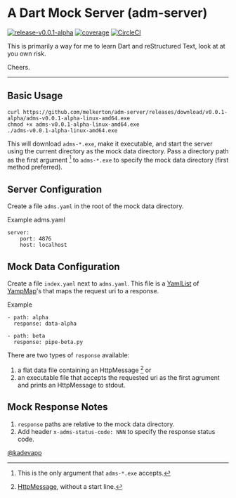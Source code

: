 # A Dart Mock Server (adm-server)

[![release-v0.0.1-alpha](https://img.shields.io/github/v/tag/melkerton/adm-server?label=release)](https://github.com/melkerton/adm-server/releases/tag/v0.0.1-alpha)
[![coverage](https://codecov.io/gh/melkerton/adm-server/branch/main/graph/badge.svg?token=FUMZ03VNVV)](https://app.codecov.io/gh/melkerton/adm-server/tree/main)
[![CircleCI](https://img.shields.io/circleci/build/github/melkerton/adm-server/main?logo=circleci)](https://dl.circleci.com/status-badge/redirect/gh/melkerton/adm-server/tree/main)

This is primarily a way for me to learn Dart and reStructured Text, look at at you own risk.

Cheers.

--- 

## Basic Usage

```
curl https://github.com/melkerton/adm-server/releases/download/v0.0.1-alpha/adms-v0.0.1-alpha-linux-amd64.exe
chmod +x adms-v0.0.1-alpha-linux-amd64.exe
./adms-v0.0.1-alpha-linux-amd64.exe
```

This will download `adms-*.exe`, make it executable, and start the server using the current directory as the mock data directory. Pass a directory path as the first argument [^1] to `adms-*.exe` to specify the mock data directory (first method preferred). 

## Server Configuration

Create a file `adms.yaml` in the root of the mock data directory.

Example adms.yaml
```
server:
    port: 4876
    host: localhost
```

## Mock Data Configuration

Create a file `index.yaml` next to `adms.yaml`. This file is a [YamlList](https://pub.dev/documentation/yaml/latest/yaml/YamlList-class.html) of [YampMap](https://pub.dev/documentation/yaml/latest/yaml/YamlMap-class.html)'s that maps the request uri to a response.

Example
```
- path: alpha
  response: data-alpha

- path: beta
  response: pipe-beta.py
```

There are two types of `response` available:

1. a flat data file containing an HttpMessage [^2] or
2. an executable file that accepts the requested uri as the first agrument and prints an HttpMessage to stdout.

## Mock Response Notes
1. `response` paths are relative to the mock data directory.
1. Add header `x-adms-status-code: NNN` to specify the response status code.

[^1]: This is the only argument that `adms-*.exe` accepts.
[^2]: [HttpMessage](https://developer.mozilla.org/en-US/docs/Web/HTTP/Messages), without a start line.

[@kadevapp](https://twitter.com/kadevapp)
